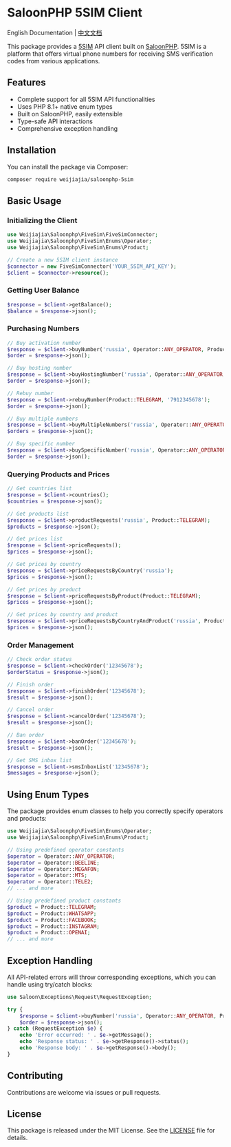 # SaloonPHP 5SIM Client

English Documentation | [中文文档](README.md)

This package provides a [5SIM](https://5sim.net) API client built on [SaloonPHP](https://docs.saloon.dev/). 5SIM is a platform that offers virtual phone numbers for receiving SMS verification codes from various applications.

## Features

- Complete support for all 5SIM API functionalities
- Uses PHP 8.1+ native enum types
- Built on SaloonPHP, easily extensible
- Type-safe API interactions
- Comprehensive exception handling

## Installation

You can install the package via Composer:

```bash
composer require weijiajia/saloonphp-5sim
```

## Basic Usage

### Initializing the Client

```php
use Weijiajia\Saloonphp\FiveSim\FiveSimConnector;
use Weijiajia\Saloonphp\FiveSim\Enums\Operator;
use Weijiajia\Saloonphp\FiveSim\Enums\Product;

// Create a new 5SIM client instance
$connector = new FiveSimConnector('YOUR_5SIM_API_KEY');
$client = $connector->resource();
```

### Getting User Balance

```php
$response = $client->getBalance();
$balance = $response->json();
```

### Purchasing Numbers

```php
// Buy activation number
$response = $client->buyNumber('russia', Operator::ANY_OPERATOR, Product::TELEGRAM);
$order = $response->json();

// Buy hosting number
$response = $client->buyHostingNumber('russia', Operator::ANY_OPERATOR, Product::TELEGRAM);
$order = $response->json();

// Rebuy number
$response = $client->rebuyNumber(Product::TELEGRAM, '7912345678');
$order = $response->json();

// Buy multiple numbers
$response = $client->buyMultipleNumbers('russia', Operator::ANY_OPERATOR, Product::TELEGRAM, 5);
$orders = $response->json();

// Buy specific number
$response = $client->buySpecificNumber('russia', Operator::ANY_OPERATOR, Product::TELEGRAM, '7912345678');
$order = $response->json();
```

### Querying Products and Prices

```php
// Get countries list
$response = $client->countries();
$countries = $response->json();

// Get products list
$response = $client->productRequests('russia', Product::TELEGRAM);
$products = $response->json();

// Get prices list
$response = $client->priceRequests();
$prices = $response->json();

// Get prices by country
$response = $client->priceRequestsByCountry('russia');
$prices = $response->json();

// Get prices by product
$response = $client->priceRequestsByProduct(Product::TELEGRAM);
$prices = $response->json();

// Get prices by country and product
$response = $client->priceRequestsByCountryAndProduct('russia', Product::TELEGRAM);
$prices = $response->json();
```

### Order Management

```php
// Check order status
$response = $client->checkOrder('12345678');
$orderStatus = $response->json();

// Finish order
$response = $client->finishOrder('12345678');
$result = $response->json();

// Cancel order
$response = $client->cancelOrder('12345678');
$result = $response->json();

// Ban order
$response = $client->banOrder('12345678');
$result = $response->json();

// Get SMS inbox list
$response = $client->smsInboxList('12345678');
$messages = $response->json();
```

## Using Enum Types

The package provides enum classes to help you correctly specify operators and products:

```php
use Weijiajia\Saloonphp\FiveSim\Enums\Operator;
use Weijiajia\Saloonphp\FiveSim\Enums\Product;

// Using predefined operator constants
$operator = Operator::ANY_OPERATOR;
$operator = Operator::BEELINE;
$operator = Operator::MEGAFON;
$operator = Operator::MTS;
$operator = Operator::TELE2;
// ... and more

// Using predefined product constants
$product = Product::TELEGRAM;
$product = Product::WHATSAPP;
$product = Product::FACEBOOK;
$product = Product::INSTAGRAM;
$product = Product::OPENAI;
// ... and more
```

## Exception Handling

All API-related errors will throw corresponding exceptions, which you can handle using try/catch blocks:

```php
use Saloon\Exceptions\Request\RequestException;

try {
    $response = $client->buyNumber('russia', Operator::ANY_OPERATOR, Product::TELEGRAM);
    $order = $response->json();
} catch (RequestException $e) {
    echo 'Error occurred: ' . $e->getMessage();
    echo 'Response status: ' . $e->getResponse()->status();
    echo 'Response body: ' . $e->getResponse()->body();
}
```

## Contributing

Contributions are welcome via issues or pull requests.

## License

This package is released under the MIT License. See the [LICENSE](LICENSE) file for details. 